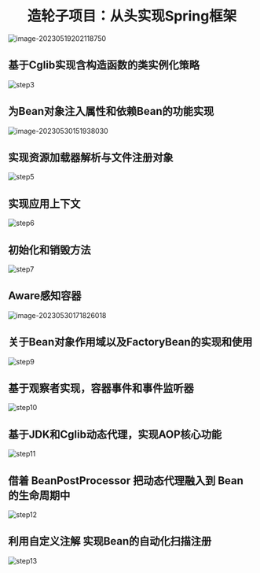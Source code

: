 <h1 align="center">
  造轮子项目：从头实现Spring框架
</h1>

![image-20230519202118750](https://javablog-image.oss-cn-hangzhou.aliyuncs.com/blog/image-20230519202118750.png)

## 基于Cglib实现含构造函数的类实例化策略

![step3](https://javablog-image.oss-cn-hangzhou.aliyuncs.com/blog/step3.png)

## 为Bean对象注入属性和依赖Bean的功能实现

![image-20230530151938030](https://javablog-image.oss-cn-hangzhou.aliyuncs.com/blog/image-20230530151938030.png)

## 实现资源加载器解析与文件注册对象

![step5](https://javablog-image.oss-cn-hangzhou.aliyuncs.com/blog/step5.png)

## 实现应用上下文

![step6](https://javablog-image.oss-cn-hangzhou.aliyuncs.com/blog/step6.png)

## 初始化和销毁方法

![step7](https://javablog-image.oss-cn-hangzhou.aliyuncs.com/blog/step7.png)

## Aware感知容器

![image-20230530171826018](https://javablog-image.oss-cn-hangzhou.aliyuncs.com/blog/image-20230530171826018.png)

## 关于Bean对象作用域以及FactoryBean的实现和使用

![step9](https://javablog-image.oss-cn-hangzhou.aliyuncs.com/blog/step9.png)

## 基于观察者实现，容器事件和事件监听器

![step10](https://javablog-image.oss-cn-hangzhou.aliyuncs.com/blog/step10.png)

## 基于JDK和Cglib动态代理，实现AOP核心功能

![step11](https://javablog-image.oss-cn-hangzhou.aliyuncs.com/blog/step11.png)

## 借着 BeanPostProcessor 把动态代理融入到 Bean 的生命周期中

![step12](https://javablog-image.oss-cn-hangzhou.aliyuncs.com/blog/step12.png)



## 利用自定义注解 实现Bean的自动化扫描注册

![step13](https://javablog-image.oss-cn-hangzhou.aliyuncs.com/blog/step13.png)
